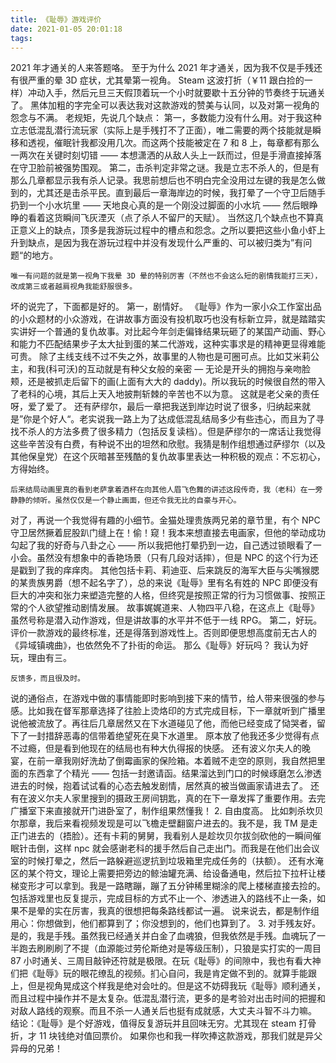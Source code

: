 ```yaml
---
title: 《耻辱》游戏评价
date: 2021-01-05 20:01:18
tags:
---
```


2021 年才通关的人来答题咯。
至于为什么 2021 年才通关，因为我不仅是手残还有很严重的晕 3D 症状，尤其晕第一视角。 Steam 这波打折（￥11 跟白捡的一样）冲动入手，然后元旦三天假顶着玩一个小时就要歇十五分钟的节奏终于玩通关了。
黑体加粗的字完全可以表达我对这款游戏的赞美与认同，以及对第一视角的怨念与不满。
老规矩，先说几个缺点：
第一，多数能力没有什么用。对于我这种立志低混乱潜行流玩家（实际上是手残打不了正面），唯二需要的两个技能就是瞬移和透视，催眠针我都没用几次。而这两个技能被定在 7 和 8 上，每章都有那么一两次在关键时刻切错 —— 本想潇洒的从敌人头上一跃而过，但是手滑直接掉落在守卫脸前被强势围观。
第二，击杀判定非常之谜。我是立志不杀人的，但是有那么几章都显示我有杀人记录。我思前想后也不明白完全没用过左键的我是怎么做到的，尤其还是击杀平民。直到最后一章海岸边的时候，我打晕了一个守卫后随手扔到一个小水坑里 —— 天地良心真的是一个刚没过脚面的小水坑 —— 然后眼睁睁的看着这货瞬间飞灰湮灭（点了杀人不留尸的天赋）。
当然这几个缺点也不算真正意义上的缺点，顶多是我游玩过程中的槽点和怨念。之所以要把这些小鱼小虾上升到缺点，是因为我在游玩过程中并没有发现什么严重的、可以被归类为”有问题“的地方。

    唯一有问题的就是第一视角下我晕 3D 晕的特别厉害（不然也不会这么短的剧情我能打三天），改成第三或者越肩视角我能舒服很多。

坏的说完了，下面都是好的。
第一，剧情好。
《耻辱》作为一家小众工作室出品的小众题材的小众游戏，在讲故事方面没有投机取巧也没有标新立异，就是踏踏实实讲好一个普通的复仇故事。对比起今年剑走偏锋结果玩砸了的某国产动画、野心和能力不匹配结果步子太大扯到蛋的某二代游戏，这种实事求是的精神更显得难能可贵。
除了主线支线不过不失之外，故事里的人物也是可圈可点。比如艾米莉公主，和我(科可沃)的互动就是有种父女般的亲密 — 无论是开头的拥抱与亲吻脸颊，还是被抓走后留下的画(上面有大大的 daddy)。所以我玩的时候很自然的带入了老科的心境，其后上天入地披荆斩棘的辛苦也不以为意。
这就是老父亲的责任呀，爱了爱了。
还有萨缪尔，最后一章把我送到岸边时说了很多，归纳起来就是”你是个好人“。老实说我一路上为了达成低混乱结局多少有些违心，而且为了寻找不杀人的方法多费了很多精力（包括反复读档）。但是萨缪尔的一席话让我觉得这些辛苦没有白费，有种说不出的坦然和欣慰。我猜是制作组想通过萨缪尔（以及其他保皇党）在这个灰暗甚至残酷的复仇故事里表达一种积极的观点：不忘初心，方得始终。

    后来结局动画里真的看到老萨拿着酒杯在向其他人眉飞色舞的讲述这段传奇，我（老科）在一旁静静的倾听。虽然仅仅是一个静止画面，但还令我无比的自豪与开心。

对了，再说一个我觉得有趣的小细节。金猫处理贵族两兄弟的章节里，有个 NPC 守卫居然撅着屁股趴门缝上在！偷！窥！我本来想直接去电画家，但他的举动成功勾起了我的好奇与八卦之心 —— 所以我把他打晕扔到一边，自己透过锁眼看了一小会。虽然没有想象中的香艳场景（只有几段对话摔），但是 NPC 的这个行为还是戳到了我的痒痒肉。
其他包括卡莉、莉迪亚、后来跳反的海军大臣与尖嘴猴腮的某贵族男爵（想不起名字了），总的来说《耻辱》里有名有姓的 NPC 即便没有巨大的冲突和张力来塑造完整的人格，但终究是按照正常的行为习惯做事、按照正常的个人欲望推动剧情发展。
故事娓娓道来、人物四平八稳，在这点上《耻辱》虽然号称是潜入动作游戏，但是讲故事的水平并不低于一线 RPG。
第二，好玩。
评价一款游戏的最终标准，还是得落到游戏性上。否则即便思想高度前无古人的《异域镇魂曲》，也依然免不了扑街的命运。
那么《耻辱》好玩吗？
我认为好玩，理由有三。

    反馈多，而且很及时。

说的通俗点，在游戏中做的事情能即时影响到接下来的情节，给人带来很强的参与感。比如我在督军那章选择了往脸上烫烙印的方式完成目标，下一章就听到广播里说他被流放了。再往后几章居然又在下水道碰见了他，而他已经变成了恸哭者，留下了一封措辞恶毒的信带着绝望死在臭下水道里。
原本放了他我还多少觉得有点不过瘾，但是看到他现在的结局也有种大仇得报的快感。
还有波义尔夫人的晚宴，在前一章我刚好洗劫了倒霉画家的保险箱。本着贼不走空的原则，我自然把里面的东西拿了个精光 —— 包括一封邀请函。结果溜达到门口的时候琢磨怎么渗透进去的时候，抱着试试看的心态去触发剧情，居然真的被当做画家请进去了。
还有在波义尔夫人家里搜到的摄政王房间钥匙，真的在下一章发挥了重要作用。去完广播室下来直接就开门进卧室了，制作组果然懂我！
2. 自由度高。
比如刺杀坎贝尔那章，我后来看视频发现是可以飞檐走壁翻窗户进去的。我不是，我 TM 是走正门进去的（捂脸）。还有卡莉的舅舅，我看别人是趁坎贝尔拔剑砍他的一瞬间催眠针击倒，这样 npc 就会感谢老科的援手然后自己走出门。而我是在他们出会议室的时候打晕之，然后一路躲避巡逻抗到垃圾箱里完成任务的（扶额）。
还有水淹区的某个符文，理论上需要把旁边的鲸油罐充满、给设备通电，然后拉下拉杆让楼梯变形才可以拿到。我是一路瞎蹦，蹦了五分钟稀里糊涂的爬上楼梯直接去捡的。
包括游戏里也反复提示，完成目标的方式不止一个、渗透进入的路线不止一条，如果不是晕的实在厉害，我真的很想把每条路线都试一遍。
说来说去，都是制作组用心：你想做到，他们都算到了；你没想到的，他们也算到了。
3. 对手残友好。
是的，我是手残。虽然我已经通关并白金了血魂狼，但我依然是手残。血魂玩了一半跑去刷刷刷了不提（血源能过劳伦斯绝对是等级压制），只狼是实打实的一周目 87 小时通关、三周目敲钟还符就是极限。在玩《耻辱》的间隙中，我也有看大神们把《耻辱》玩的眼花缭乱的视频。扪心自问，我是肯定做不到的。就算手能跟上，但是视角晃成这个样我是绝对会吐的。但是这不妨碍我玩《耻辱》顺利通关，而且过程中操作并不是太复杂。低混乱潜行流，更多的是考验对出击时间的把握和对敌人路线的观察。而且不杀一人通关后也挺有成就感，大丈夫斗智不斗力嘛。
结论：《耻辱》是个好游戏，值得反复游玩并且回味无穷。尤其现在 steam 打骨折，才 11 块钱绝对值回票价。
如果你也和我一样吹捧这款游戏，那我们就是异父异母的兄弟！